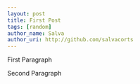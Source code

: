 ```yaml
---
layout: post
title: First Post
tags: [random]
author_name: Salva
author_uri: http://github.com/salvacorts
---
```


<p>

First Paragraph

</p>
<p>

Second Paragraph

</p>